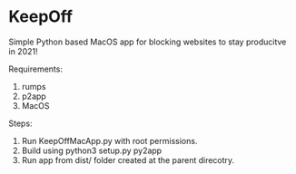 # KeepOff
Simple Python based MacOS app for blocking websites to stay producitve in 2021!

Requirements:
1) rumps
2) p2app
3) MacOS

Steps:
1) Run KeepOffMacApp.py with root permissions.
2) Build using python3 setup.py py2app
3) Run app from dist/ folder created at the parent direcotry.
